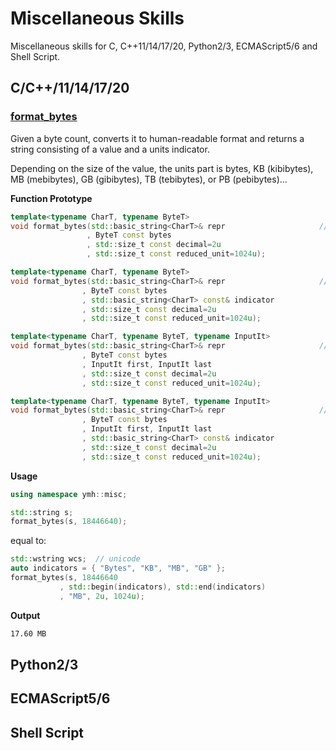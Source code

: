 # Miscellaneous Skills

Miscellaneous skills for C, C++11/14/17/20, Python2/3, ECMAScript5/6 and Shell Script.

## C/C++/11/14/17/20

### [format_bytes](https://github.com/yanminhui/misc/blob/master/cpp/format_bytes.hpp)

Given a byte count, converts it to human-readable format 
and returns a string consisting of a value and a units indicator.

Depending on the size of the value, the units part is bytes, 
KB (kibibytes), MB (mebibytes), GB (gibibytes), TB (tebibytes), 
or PB (pebibytes)...

**Function Prototype**

```.cpp
template<typename CharT, typename ByteT>
void format_bytes(std::basic_string<CharT>& repr                     // (1)
                 , ByteT const bytes
                 , std::size_t const decimal=2u
                 , std::size_t const reduced_unit=1024u);

template<typename CharT, typename ByteT>
void format_bytes(std::basic_string<CharT>& repr                     // (2)
                , ByteT const bytes
                , std::basic_string<CharT> const& indicator
                , std::size_t const decimal=2u
                , std::size_t const reduced_unit=1024u);

template<typename CharT, typename ByteT, typename InputIt>
void format_bytes(std::basic_string<CharT>& repr                     // (3)
                , ByteT const bytes
                , InputIt first, InputIt last
                , std::size_t const decimal=2u
                , std::size_t const reduced_unit=1024u);

template<typename CharT, typename ByteT, typename InputIt>
void format_bytes(std::basic_string<CharT>& repr                     // (4)
                , ByteT const bytes
                , InputIt first, InputIt last
                , std::basic_string<CharT> const& indicator
                , std::size_t const decimal=2u
                , std::size_t const reduced_unit=1024u);
 ```

**Usage**

```.cpp
using namespace ymh::misc;

std::string s;
format_bytes(s, 18446640);
```

equal to:

```.cpp
std::wstring wcs;  // unicode
auto indicators = { "Bytes", "KB", "MB", "GB" };
format_bytes(s, 18446640
           , std::begin(indicators), std::end(indicators)
           , "MB", 2u, 1024u);
```

**Output**

```.sh
17.60 MB
```

## Python2/3

## ECMAScript5/6

## Shell Script


